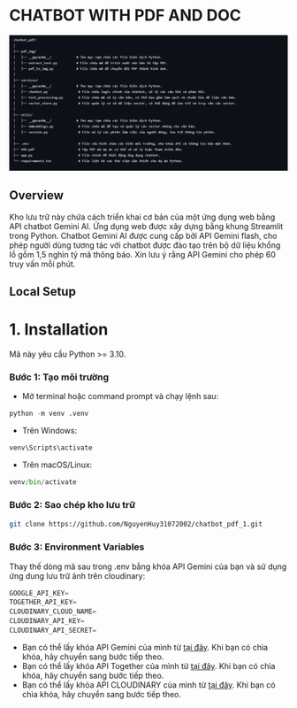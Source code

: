 # CHATBOT WITH PDF AND DOC
![Miêu tả source code](https://github.com/NguyenHuy31072002/chatbot_pdf_1/blob/main/img/pdf.png)

## Overview
Kho lưu trữ này chứa cách triển khai cơ bản của một ứng dụng web bằng API chatbot Gemini AI. Ứng dụng web được xây dựng bằng khung Streamlit trong Python. Chatbot Gemini AI được cung cấp bởi API Gemini flash, cho phép người dùng tương tác với chatbot được đào tạo trên bộ dữ liệu khổng lồ gồm 1,5 nghìn tỷ mã thông báo. 
Xin lưu ý rằng API Gemini cho phép 60 truy vấn mỗi phút.

## Local Setup
# 1. Installation
Mã này yêu cầu Python >= 3.10.

### Bước 1: Tạo môi trường
- Mở terminal hoặc command prompt và chạy lệnh sau:
```python
python -m venv .venv
```
- Trên Windows:
```python
venv\Scripts\activate
```
- Trên macOS/Linux:
```python
venv/bin/activate
```

### Bước 2: Sao chép kho lưu trữ
```bash
git clone https://github.com/NguyenHuy31072002/chatbot_pdf_1.git
```


### Bước 3: Environment Variables
Thay thế dòng mã sau trong .env bằng khóa API Gemini của bạn và sử dụng ứng dung lưu trữ ảnh trên cloudinary:
```python
GOOGLE_API_KEY=
TOGETHER_API_KEY=
CLOUDINARY_CLOUD_NAME=
CLOUDINARY_API_KEY=
CLOUDINARY_API_SECRET=
```
- Bạn có thể lấy khóa API Gemini của mình từ [tại đây](https://makersuite.google.com/app/apikey). Khi bạn có chìa khóa, hãy chuyển sang bước tiếp theo.
- Bạn có thể lấy khóa API Together của mình từ [tại đây](https://api.together.ai/). Khi bạn có chìa khóa, hãy chuyển sang bước tiếp theo.
- Bạn có thể lấy khóa API CLOUDINARY của mình từ [tại đây](https://cloudinary.com/documentation/admin_api). Khi bạn có chìa khóa, hãy chuyển sang bước tiếp theo.
